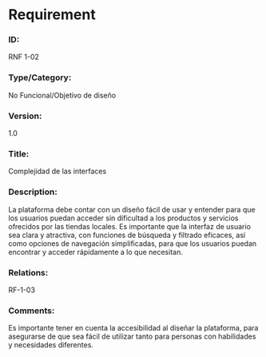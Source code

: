 # Requirement

### ID:

RNF 1-02

### Type/Category:

No Funcional/Objetivo de diseño

### Version:

1.0

### Title:

Complejidad de las interfaces

### Description:

La plataforma debe contar con un diseño fácil de usar y entender para que los usuarios puedan acceder sin dificultad a los productos y servicios ofrecidos por las tiendas locales. Es importante que la interfaz de usuario sea clara y atractiva, con funciones de búsqueda y filtrado eficaces, así como opciones de navegación simplificadas, para que los usuarios puedan encontrar y acceder rápidamente a lo que necesitan.

### Relations:

RF-1-03

### Comments:

Es importante tener en cuenta la accesibilidad al diseñar la plataforma, para asegurarse de que sea fácil de utilizar tanto para personas con habilidades y necesidades diferentes.
